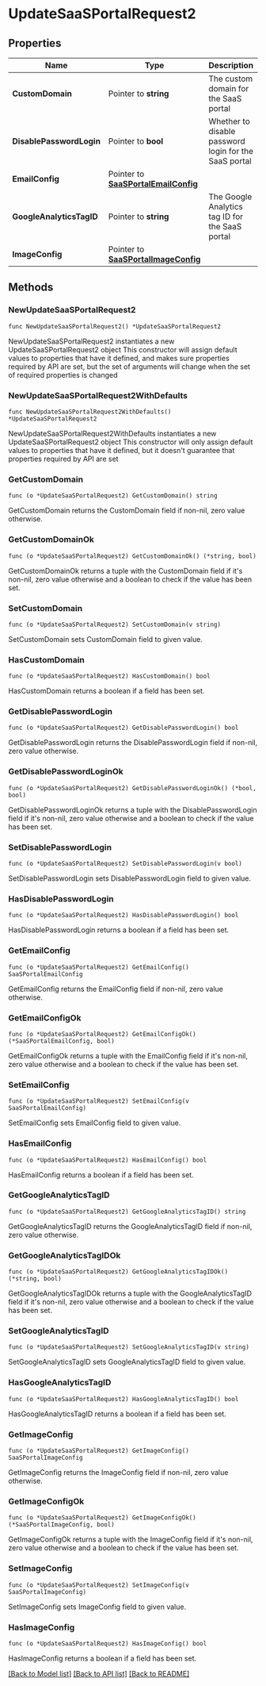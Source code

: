 # UpdateSaaSPortalRequest2

## Properties

Name | Type | Description | Notes
------------ | ------------- | ------------- | -------------
**CustomDomain** | Pointer to **string** | The custom domain for the SaaS portal | [optional] 
**DisablePasswordLogin** | Pointer to **bool** | Whether to disable password login for the SaaS portal | [optional] 
**EmailConfig** | Pointer to [**SaaSPortalEmailConfig**](SaaSPortalEmailConfig.md) |  | [optional] 
**GoogleAnalyticsTagID** | Pointer to **string** | The Google Analytics tag ID for the SaaS portal | [optional] 
**ImageConfig** | Pointer to [**SaaSPortalImageConfig**](SaaSPortalImageConfig.md) |  | [optional] 

## Methods

### NewUpdateSaaSPortalRequest2

`func NewUpdateSaaSPortalRequest2() *UpdateSaaSPortalRequest2`

NewUpdateSaaSPortalRequest2 instantiates a new UpdateSaaSPortalRequest2 object
This constructor will assign default values to properties that have it defined,
and makes sure properties required by API are set, but the set of arguments
will change when the set of required properties is changed

### NewUpdateSaaSPortalRequest2WithDefaults

`func NewUpdateSaaSPortalRequest2WithDefaults() *UpdateSaaSPortalRequest2`

NewUpdateSaaSPortalRequest2WithDefaults instantiates a new UpdateSaaSPortalRequest2 object
This constructor will only assign default values to properties that have it defined,
but it doesn't guarantee that properties required by API are set

### GetCustomDomain

`func (o *UpdateSaaSPortalRequest2) GetCustomDomain() string`

GetCustomDomain returns the CustomDomain field if non-nil, zero value otherwise.

### GetCustomDomainOk

`func (o *UpdateSaaSPortalRequest2) GetCustomDomainOk() (*string, bool)`

GetCustomDomainOk returns a tuple with the CustomDomain field if it's non-nil, zero value otherwise
and a boolean to check if the value has been set.

### SetCustomDomain

`func (o *UpdateSaaSPortalRequest2) SetCustomDomain(v string)`

SetCustomDomain sets CustomDomain field to given value.

### HasCustomDomain

`func (o *UpdateSaaSPortalRequest2) HasCustomDomain() bool`

HasCustomDomain returns a boolean if a field has been set.

### GetDisablePasswordLogin

`func (o *UpdateSaaSPortalRequest2) GetDisablePasswordLogin() bool`

GetDisablePasswordLogin returns the DisablePasswordLogin field if non-nil, zero value otherwise.

### GetDisablePasswordLoginOk

`func (o *UpdateSaaSPortalRequest2) GetDisablePasswordLoginOk() (*bool, bool)`

GetDisablePasswordLoginOk returns a tuple with the DisablePasswordLogin field if it's non-nil, zero value otherwise
and a boolean to check if the value has been set.

### SetDisablePasswordLogin

`func (o *UpdateSaaSPortalRequest2) SetDisablePasswordLogin(v bool)`

SetDisablePasswordLogin sets DisablePasswordLogin field to given value.

### HasDisablePasswordLogin

`func (o *UpdateSaaSPortalRequest2) HasDisablePasswordLogin() bool`

HasDisablePasswordLogin returns a boolean if a field has been set.

### GetEmailConfig

`func (o *UpdateSaaSPortalRequest2) GetEmailConfig() SaaSPortalEmailConfig`

GetEmailConfig returns the EmailConfig field if non-nil, zero value otherwise.

### GetEmailConfigOk

`func (o *UpdateSaaSPortalRequest2) GetEmailConfigOk() (*SaaSPortalEmailConfig, bool)`

GetEmailConfigOk returns a tuple with the EmailConfig field if it's non-nil, zero value otherwise
and a boolean to check if the value has been set.

### SetEmailConfig

`func (o *UpdateSaaSPortalRequest2) SetEmailConfig(v SaaSPortalEmailConfig)`

SetEmailConfig sets EmailConfig field to given value.

### HasEmailConfig

`func (o *UpdateSaaSPortalRequest2) HasEmailConfig() bool`

HasEmailConfig returns a boolean if a field has been set.

### GetGoogleAnalyticsTagID

`func (o *UpdateSaaSPortalRequest2) GetGoogleAnalyticsTagID() string`

GetGoogleAnalyticsTagID returns the GoogleAnalyticsTagID field if non-nil, zero value otherwise.

### GetGoogleAnalyticsTagIDOk

`func (o *UpdateSaaSPortalRequest2) GetGoogleAnalyticsTagIDOk() (*string, bool)`

GetGoogleAnalyticsTagIDOk returns a tuple with the GoogleAnalyticsTagID field if it's non-nil, zero value otherwise
and a boolean to check if the value has been set.

### SetGoogleAnalyticsTagID

`func (o *UpdateSaaSPortalRequest2) SetGoogleAnalyticsTagID(v string)`

SetGoogleAnalyticsTagID sets GoogleAnalyticsTagID field to given value.

### HasGoogleAnalyticsTagID

`func (o *UpdateSaaSPortalRequest2) HasGoogleAnalyticsTagID() bool`

HasGoogleAnalyticsTagID returns a boolean if a field has been set.

### GetImageConfig

`func (o *UpdateSaaSPortalRequest2) GetImageConfig() SaaSPortalImageConfig`

GetImageConfig returns the ImageConfig field if non-nil, zero value otherwise.

### GetImageConfigOk

`func (o *UpdateSaaSPortalRequest2) GetImageConfigOk() (*SaaSPortalImageConfig, bool)`

GetImageConfigOk returns a tuple with the ImageConfig field if it's non-nil, zero value otherwise
and a boolean to check if the value has been set.

### SetImageConfig

`func (o *UpdateSaaSPortalRequest2) SetImageConfig(v SaaSPortalImageConfig)`

SetImageConfig sets ImageConfig field to given value.

### HasImageConfig

`func (o *UpdateSaaSPortalRequest2) HasImageConfig() bool`

HasImageConfig returns a boolean if a field has been set.


[[Back to Model list]](../README.md#documentation-for-models) [[Back to API list]](../README.md#documentation-for-api-endpoints) [[Back to README]](../README.md)


